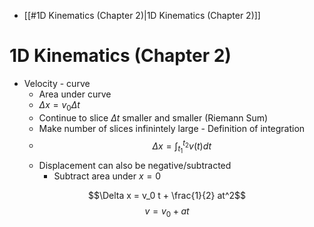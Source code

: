 - [[#1D Kinematics (Chapter 2)|1D Kinematics (Chapter 2)]]

# 1D Kinematics (Chapter 2)
- Velocity - curve
	- Area under curve
	- $\Delta x = v_0 \Delta t$
	- Continue to slice $\Delta t$ smaller and smaller (Riemann Sum)
	- Make number of slices infinintely large - Definition of integration
	- $$\Delta x = \int_{t_1}^{t_2} v(t) dt$$
	- Displacement can also be negative/subtracted
		- Subtract area under $x=0$

$$\Delta x = v_0 t + \frac{1}{2} at^2$$
$$v = v_0 + at$$
